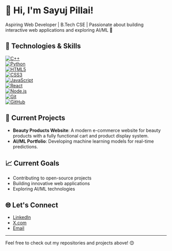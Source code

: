 # 👋 Hi, I'm Sayuj Pillai!

Aspiring Web Developer | B.Tech CSE | Passionate about building interactive web applications and exploring AI/ML 🚀

## 🔧 Technologies & Skills

[![C++](https://img.shields.io/badge/C++-00599C?style=for-the-badge&logo=cplusplus&logoColor=white)](https://isocpp.org/)  
[![Python](https://img.shields.io/badge/Python-3776AB?style=for-the-badge&logo=python&logoColor=white)](https://www.python.org/)  
[![HTML5](https://img.shields.io/badge/HTML5-E34F26?style=for-the-badge&logo=html5&logoColor=white)](https://developer.mozilla.org/en-US/docs/Web/HTML)  
[![CSS3](https://img.shields.io/badge/CSS3-1572B6?style=for-the-badge&logo=css3&logoColor=white)](https://developer.mozilla.org/en-US/docs/Web/CSS)  
[![JavaScript](https://img.shields.io/badge/JavaScript-F7DF1E?style=for-the-badge&logo=javascript&logoColor=black)](https://developer.mozilla.org/en-US/docs/Web/JavaScript)  
[![React](https://img.shields.io/badge/React-61DAFB?style=for-the-badge&logo=react&logoColor=black)](https://reactjs.org/)  
[![Node.js](https://img.shields.io/badge/Node.js-339933?style=for-the-badge&logo=node.js&logoColor=white)](https://nodejs.org/)  
[![Git](https://img.shields.io/badge/Git-F05032?style=for-the-badge&logo=git&logoColor=white)](https://git-scm.com/)  
[![GitHub](https://img.shields.io/badge/GitHub-181717?style=for-the-badge&logo=github&logoColor=white)](https://github.com/)  

## 🌟 Current Projects

- **Beauty Products Website**: A modern e-commerce website for beauty products with a fully functional cart and product display system.
- **AI/ML Portfolio**: Developing machine learning models for real-time predictions.

## 📈 Current Goals

- Contributing to open-source projects  
- Building innovative web applications  
- Exploring AI/ML technologies  

## 🌐 Let's Connect

- [LinkedIn](https://www.linkedin.com/in/sayuj-pillai-139a07315)  
- [X.com](https://x.com/PillaiSayu12847)  
- [Email](mailto:sayujpillai63@gmail.com)  

---

Feel free to check out my repositories and projects above! 😊
